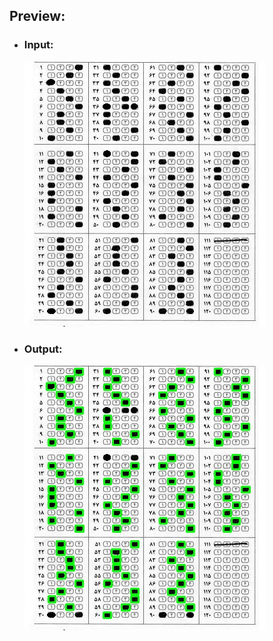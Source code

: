 <h2> Preview:</h2>
<ul>
  <li>
    <h3> Input:</h3>
    <img src="https://github.com/RezaFirouzii/multi-choice_correction_opencv/blob/main/sample%201/sample1_2.jpg">
  </li>
  <li>
    <h3> Output:</h3>
    <img src="https://github.com/RezaFirouzii/multi-choice_correction_opencv/blob/main/sample%201/output.jpg">
  </li>
</ul><br>
